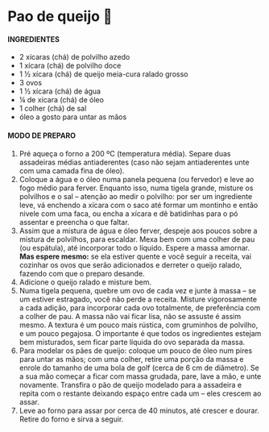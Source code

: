 # Pao de queijo :cheese:



#### INGREDIENTES

- 2 xícaras (chá) de polvilho azedo
- 1 xícara (chá) de polvilho doce
- 1 ½ xícara (chá) de queijo meia-cura ralado grosso
- 3 ovos
- 1 ½ xícara (chá) de água
- ¼ de xícara (chá) de óleo
- 1 colher (chá) de sal
- óleo a gosto para untar as mãos



#### MODO DE PREPARO

1. Pré aqueça o forno a 200 ºC (temperatura média). Separe duas assadeiras médias antiaderentes (caso não sejam antiaderentes unte com uma camada fina de óleo).
2. Coloque a água e o óleo numa panela pequena (ou fervedor) e leve ao fogo médio para ferver. Enquanto isso, numa tigela grande, misture os polvilhos e o sal – atenção ao medir o polvilho: por ser um ingrediente leve, vá enchendo a xícara com o saco até formar um montinho e então nivele com uma faca, ou encha a xícara e dê batidinhas para o pó assentar e preencha o que faltar.
3. Assim que a mistura de água e óleo ferver, despeje aos poucos sobre a mistura de polvilhos, para escaldar. Mexa bem com uma colher de pau (ou espátula), até incorporar todo o líquido. Espere a massa amornar. **Mas espere mesmo:** se ela estiver quente e você seguir a receita, vai cozinhar os ovos que serão adicionados e derreter o queijo ralado, fazendo com que o preparo desande.
4. Adicione o queijo ralado e misture bem.
5. Numa tigela pequena, quebre um ovo de cada vez e junte à massa – se um estiver estragado, você não perde a receita. Misture vigorosamente a cada adição, para incorporar cada ovo totalmente, de preferência com a colher de pau. A massa não vai ficar lisa, não se assuste é assim mesmo. A textura é um pouco mais rústica, com gruminhos de polvilho, e um pouco pegajosa. O importante é que todos os ingredientes estejam bem misturados, sem ficar parte líquida do ovo separada da massa.
6. Para modelar os pães de queijo: coloque um pouco de óleo num pires para untar as mãos; com uma colher, retire uma porção da massa e enrole do tamanho de uma bola de golf  (cerca de 6 cm de diâmetro). Se a sua mão começar a ficar com massa grudada, pare, lave a mão, e unte novamente. Transfira o pão de queijo modelado para a assadeira e repita com o restante deixando espaço entre cada um – eles crescem ao assar.
7. Leve ao forno para assar por cerca de 40 minutos, até crescer e dourar. Retire do forno e sirva a seguir.